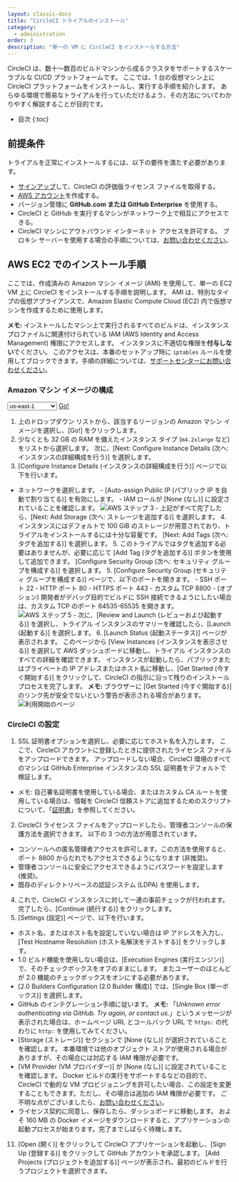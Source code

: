 ```yaml
---
layout: classic-docs
title: "CircleCI トライアルのインストール"
category:
  - administration
order: 3
description: "単一の VM に CircleCI をインストールする方法"
---
```


CircleCI は、数十～数百のビルドマシンから成るクラスタをサポートするスケーラブルな CI/CD プラットフォームです。 ここでは、1 台の仮想マシン上に CircleCI プラットフォームをインストールし、実行する手順を紹介します。 あらゆる環境で簡易なトライアルを行っていただけるよう、その方法についてわかりやすく解説することが目的です。

- 目次
{:toc}

## 前提条件

トライアルを正常にインストールするには、以下の要件を満たす必要があります。

- [サインアップ](https://circleci.jp/enterprise-trial-install/)して、CircleCI の評価版ライセンス ファイルを取得する。
- [AWS アカウント](https://portal.aws.amazon.com/billing/signup?nc2=h_ct&src=header_signup&redirect_url=https%3A%2F%2Faws.amazon.com%2Fregistration-confirmation#/start)を作成する。
- バージョン管理に **GitHub.com または GitHub Enterprise** を使用する。
- CircleCI と GitHub を実行するマシンがネットワーク上で相互にアクセスできる。
- CircleCI マシンにアウトバウンド インターネット アクセスを許可する。 プロキシ サーバーを使用する場合の手順については、[お問い合わせください](https://support.circleci.com/hc/ja/requests/new)。

## AWS EC2 でのインストール手順

ここでは、作成済みの Amazon マシン イメージ (AMI) を使用して、単一の EC2 VM 上に CircleCI をインストールする手順を説明します。 AMI は、特別なタイプの仮想アプライアンスで、Amazon Elastic Compute Cloud (EC2) 内で仮想マシンを作成するために使用します。

**メモ:** インストールしたマシン上で実行されるすべてのビルドは、インスタンス プロファイルに関連付けられている IAM (AWS Identity and Access Management) 権限にアクセスします。 インスタンスに不適切な権限を**付与しない**でください。 このアクセスは、本番のセットアップ時に `iptables` ルールを使用してブロックできます。手順の詳細については、[サポートセンターにお問い合わせください](https://support.circleci.com/hc/ja)。

### Amazon マシン イメージの構成

<script>
  var amiIds = {
  "ap-northeast-1": "ami-32e6d455",
  "ap-northeast-2": "ami-2cef3242",
  "ap-southeast-1": "ami-7f22a71c",
  "ap-southeast-2": "ami-21111b42",
  "eu-central-1": "ami-7a2ef015",
  "eu-west-1": "ami-ac1a14ca",
  "sa-east-1": "ami-70026d1c",
  "us-east-1": "ami-cb6f1add",
  "us-east-2": "ami-57c7e032",
  "us-west-1": "ami-059b818564104e5c6",
  "us-west-2": "ami-c24a2fa2"
  };

  var amiUpdateSelect = function() {
    var s = document.getElementById("ami-select");
    var region = s.options[s.selectedIndex].value;
    document.getElementById("ami-go").href = "https://console.aws.amazon.com/ec2/v2/home?region=" + region + "#LaunchInstanceWizard:ami=" + amiIds[region];
  };
  </script>

<select id="ami-select" onchange="amiUpdateSelect()"> <option value="ap-northeast-1">ap-northeast-1</option> <option value="ap-northeast-2">ap-northeast-2</option> <option value="ap-southeast-1">ap-southeast-1</option> <option value="ap-southeast-2">ap-southeast-2</option> <option value="eu-central-1">eu-central-1</option> <option value="eu-west-1">eu-west-1</option> <option value="sa-east-1">sa-east-1</option> <option value="us-east-1" selected="selected">us-east-1</option> <option value="us-east-2">us-east-2</option> <option value="us-west-1">us-west-1</option> <option value="us-west-2">us-west-2</option> </select> <a id="ami-go" href="" class="btn btn-success" data-analytics-action="{{ site.analytics.events.go_button_clicked }}" target="_blank">Go!</a>
<script>amiUpdateSelect();</script>

1. 上のドロップダウン リストから、該当するリージョンの Amazon マシン イメージを選択し、[Go!] をクリックします。
2. 少なくとも 32 GB の RAM を備えたインスタンス タイプ (`m4.2xlarge` など) をリストから選択します。 次に、[Next: Configure Instance Details (次へ: インスタンスの詳細構成を行う)] を選択します。
3. [Configure Instance Details (インスタンスの詳細構成を行う)] ページで以下を行います。

- ネットワークを選択します。 - [Auto-assign Public IP (パブリック IP を自動で割り当てる)] を有効にします。 - IAM ロールが [None (なし)] に設定されていることを確認します。 ![AWS ステップ 3]({{site.baseurl}}/assets/img/docs/single-box-step3.png) - 上記がすべて完了したら、[Next: Add Storage (次へ: ストレージを追加する)] を選択します。 4. インスタンスにはデフォルトで 100 GiB のストレージが用意されており、トライアルをインストールするには十分な容量です。 [Next: Add Tags (次へ: タグを追加する)] を選択します。 5. このトライアルではタグを追加する必要はありませんが、必要に応じて [Add Tag (タグを追加する)] ボタンを使用して追加できます。 [Configure Security Group (次へ: セキュリティ グループを構成する)] を選択します。 5. [Configure Security Group (セキュリティ グループを構成する)] ページで、以下のポートを開きます。 - SSH ポート 22 - HTTP ポート 80 - HTTPS ポート 443 - カスタム TCP 8800 - (オプション) 開発者がデバッグ目的でビルドに SSH 接続できるようにしたい場合は、カスタム TCP のポート 64535-65535 を開きます。 ![AWS ステップ 5]({{site.baseurl}}/assets/img/docs/single-box-step5.png) - 次に、[Review and Launch (レビューおよび起動する)] を選択し、トライアル インスタンスのサマリーを確認したら、[Launch (起動する)] を選択します。 6. [Launch Status (起動ステータス)] ページが表示されます。 このページから [View Instances (インスタンスを表示させる)] を選択して AWS ダッシュボードに移動し、トライアル インスタンスのすべての詳細を確認できます。 インスタンスが起動したら、パブリックまたはプライベートの IP アドレスまたはホスト名に移動し、[Get Started (今すぐ開始する)] をクリックして、CircleCI の指示に沿って残りのインストール プロセスを完了します。 **メモ:** ブラウザーに [Get Started (今すぐ開始する)] のリンク先が安全でないという警告が表示される場合があります。 ![利用開始のページ]({{site.baseurl}}/assets/img/docs/GettingStartedPage.png)

### CircleCI の設定

1. SSL 証明書オプションを選択し、必要に応じてホスト名を入力します。 ここで、CircleCI アカウントに登録したときに提供されたライセンス ファイルをアップロードできます。 アップロードしない場合、CircleCI 環境のすべてのマシンは GitHub Enterprise インスタンスの SSL 証明書をデフォルトで検証します。
- メモ: 自己署名証明書を使用している場合、またはカスタム CA ルートを使用している場合は、情報を CircleCI 信頼ストアに追加するためのスクリプトについて、「[証明書]({{site.baseurl}}/ja/2.0/certificates/)」を参照してください。
2. CircleCI ライセンス ファイルをアップロードしたら、管理者コンソールの保護方法を選択できます。 以下の 3 つの方法が用意されています。
- コンソールへの匿名管理者アクセスを許可します。この方法を使用すると、ポート 8800 からだれでもアクセスできるようになります (非推奨)。
- 管理者コンソールに安全にアクセスできるようにパスワードを設定します (推奨)。
- 既存のディレクトリベースの認証システム (LDPA) を使用します。
4. これで、CircleCI インスタンスに対して一連の事前チェックが行われます。完了したら、[Continue (続行する)] をクリックします。
3. [Settings (設定)] ページで、以下を行います。
- ホスト名、またはホスト名を設定していない場合は IP アドレスを入力し、[Test Hostname Resolution (ホスト名解決をテストする)] をクリックします。
- 1.0 ビルド機能を使用しない場合は、[Execution Engines (実行エンジン)] で、そのチェックボックスをオフのままにします。 またユーザーのほとんどが 2.0 機能のチェックボックスをオンにする必要があります。
- [2.0 Builders Configuration (2.0 Builder 構成)] では、[Single Box (単一ボックス)] を選択します。
- GitHub のインテグレーション手順に従います。 **メモ:** 「*Unknown error authenticating via GitHub. Try again, or contact us.*」というメッセージが表示された場合は、ホームページ URL とコールバック URL で `https:` の代わりに `http:` を使用してみてください。
- [Storage (ストレージ)] セクションで [None (なし)] が選択されていることを確認します。 本番環境では他のオブジェクト ストアが使用される場合がありますが、その場合には対応する IAM 権限が必要です。
- [VM Provider (VM プロバイダー)] が [None (なし)] に設定されていることを確認します。 Docker ビルドの実行をサポートするなどの目的で、CircleCI で動的な VM プロビジョニングを許可したい場合、この設定を変更することもできます。ただし、その場合は追加の IAM 権限が必要です。 ご不明な点がございましたら、[お問い合わせください](https://support.circleci.com/hc/ja)。
- ライセンス契約に同意し、保存したら、ダッシュボードに移動します。 およそ 160 MB の Docker イメージをダウンロードすると、アプリケーションの起動プロセスが始まります。完了までしばらく待機します。
11. [Open (開く)] をクリックして CircleCI アプリケーションを起動し、[Sign Up (登録する)] をクリックして GitHub アカウントを承認します。 [Add Projects (プロジェクトを追加する)] ページが表示され、最初のビルドを行うプロジェクトを選択できます。

<!---
## Installation in a Data Center

1. Launch a VM with at least 8GB of RAM, 100GB of disk space on the root volume, and a version of Linux that supports Docker, for example Ubuntu Trusty 14.04.

2. Open ports 22 and 8800 to administrators, open ports 80 and 443 to all users, and optionally open ports 64535-65535 to developers to SSH into builds.

3. Install Replicated, the tool used to package and distribute CircleCI, by running the  `curl https://get.replicated.com/docker | sudo bash` command. **Note:** Docker must not use the device mapper storage driver. Check this by running `sudo docker info | grep "Storage Driver"`.)

4. Visit port 8800 on the machine in a web browser to complete the guided installation process.

5. Complete the process by choosing an SSL certificate option, uploading the license, setting the admin password and hostnames,  enabling GitHub OAuth registration, and defining protocol settings. The application start up process begins by downloading the ~160 MB docker image, so it may take some time to complete.

6. Open the CircleCI app and click Get Started to authorize your GitHub account. The Add Projects page appears where you can select a project for your first build.
-->
